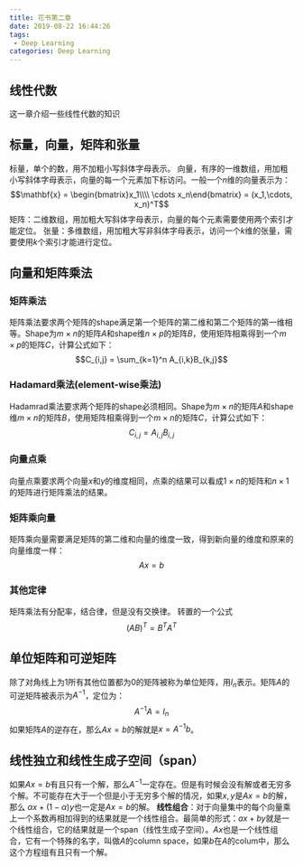 ```yaml
---
title: 花书第二章
date: 2019-08-22 16:44:26
tags:
 - Deep Learning
categories: Deep Learning
---
```


## 线性代数
这一章介绍一些线性代数的知识

## 标量，向量，矩阵和张量
标量，单个的数，用不加粗小写斜体字母表示。
向量，有序的一维数组，用加粗小写斜体字母表示，向量的每一个元素加下标访问。一般一个$n$维的向量表示为：
$$\mathbf{x} = \begin{bmatrix}x_1\\\\ \cdots x_n\end{bmatrix} = (x_1,\cdots, x_n)^T$$
矩阵：二维数组，用加粗大写斜体字母表示，向量的每个元素需要使用两个索引才能定位。
张量：多维数组，用加粗大写非斜体字母表示，访问一个$k$维的张量，需要使用$k$个索引才能进行定位。

## 向量和矩阵乘法
### 矩阵乘法
矩阵乘法要求两个矩阵的shape满足第一个矩阵的第二维和第二个矩阵的第一维相等。Shape为$m\times n$的矩阵$A$和shape维$n\times p$的矩阵$B$，使用矩阵相乘得到一个$m\times p$的矩阵$C$，计算公式如下：
$$C_{i,j} = \sum_{k=1}^n A_{i,k}B_{k,j}$$

### Hadamard乘法(element-wise乘法)
Hadamrad乘法要求两个矩阵的shape必须相同。Shape为$m\times n$的矩阵$A$和shape维$m\times n$的矩阵$B$，使用矩阵相乘得到一个$m\times n$的矩阵$C$，计算公式如下：
$$C_{i,j} = A_{i,j}B_{i,j}$$

### 向量点乘
向量点乘要求两个向量$x$和$y$的维度相同，点乘的结果可以看成$1\times n$的矩阵和$n\times 1$的矩阵进行矩阵乘法的结果。

### 矩阵乘向量
矩阵乘向量需要满足矩阵的第二维和向量的维度一致，得到新向量的维度和原来的向量维度一样：
$$Ax= b$$

### 其他定律
矩阵乘法有分配率，结合律，但是没有交换律。
转置的一个公式
$$(AB)^T = B^T A^T $$

## 单位矩阵和可逆矩阵
除了对角线上为$1$所有其他位置都为$0$的矩阵被称为单位矩阵，用$I_n$表示。矩阵$A$的可逆矩阵被表示为$A^{-1}$，定位为：
$$A^{-1}A= I_n$$
如果矩阵$A$的逆存在，那么$Ax=b$的解就是$x = A^{-1}b$。

## 线性独立和线性生成子空间（span）
如果$Ax=b$有且只有一个解，那么$A^{-1}$一定存在。但是有时候会没有解或者无穷多个解。不可能存在大于一个但是小于无穷多个解的情况，如果$x,y$是$Ax=b$的解，那么
$\alpha x + (1 - \alpha) y$也一定是$Ax=b$的解。
**线性组合**：对于向量集中的每个向量乘上一个系数再相加得到的结果就是一个线性组合。最简单的形式：$ax+by$就是一个线性组合，它的结果就是一个span（线性生成子空间）。$Ax$也是一个线性组合，它有一个特殊的名字，叫做$A$的column space，如果$b$在$A$的colum中，那么这个方程组有且只有一个解。


